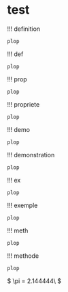 # test

!!! definition

    plop

!!! def

    plop

!!! prop

    plop

!!! propriete

    plop

!!! demo

    plop

!!! demonstration

    plop

!!! ex

    plop

!!! exemple

    plop

!!! meth

    plop

!!! methode

    plop

$
\pi     = 2.144444\\
$
